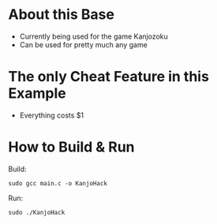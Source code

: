# About this Base
- Currently being used for the game Kanjozoku 
- Can be used for pretty much any game

# The only Cheat Feature in this Example
- Everything costs $1

# How to Build & Run

Build:

    sudo gcc main.c -o KanjoHack
    
Run:

    sudo ./KanjoHack
